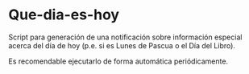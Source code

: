 # Que-dia-es-hoy
Script para generación de una notificación sobre información especial acerca del día de hoy 
(p.e. si es Lunes de Pascua o el Día del Libro).

Es recomendable ejecutarlo de forma automática periódicamente.

